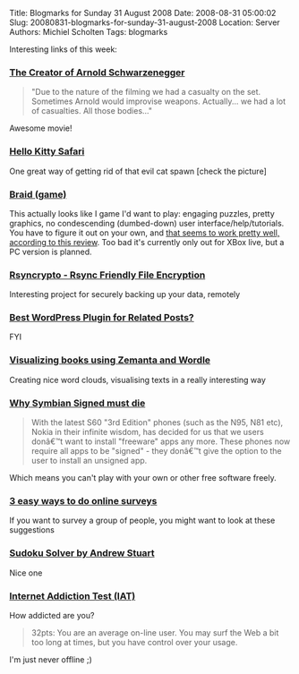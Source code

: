 Title: Blogmarks for Sunday 31 August 2008
Date: 2008-08-31 05:00:02
Slug: 20080831-blogmarks-for-sunday-31-august-2008
Location: Server
Authors: Michiel Scholten
Tags: blogmarks

<p>Interesting links of this week:</p>
<h3><a href="http://idle.slashdot.org/article.pl?sid=08/08/26/1330247">The Creator of Arnold Schwarzenegger</a></h3>
<blockquote><p>"Due to the nature of the filming we had a casualty on the set. Sometimes Arnold would improvise weapons. Actually... we had a lot of casualties. All those bodies..."</p></blockquote>

<p>Awesome movie!</p>

<h3><a href="http://www.kittyhell.com/2008/08/27/hello-kitty-safari/">Hello Kitty Safari</a></h3>
<p>One great way of getting rid of that evil cat spawn [check the picture]</p>
<h3><a href="http://braid-game.com/">Braid (game)</a></h3>
<p>This actually looks like I game I'd want to play: engaging puzzles, pretty graphics, no condescending (dumbed-down) user interface/help/tutorials. You have to figure it out on your own, and <a href="http://www.perceptionroll.com/2008/08/perception-roll-review-braid.html">that seems to work pretty well, according to this review</a>. Too bad it's currently only out for XBox live, but a PC version is planned.</p>
<h3><a href="http://rsyncrypto.lingnu.com/">Rsyncrypto - Rsync Friendly File Encryption</a></h3>
<p>Interesting project for securely backing up your data, remotely</p>
<h3><a href="http://www.mattcutts.com/blog/wordpress-plugin-related-posts/">Best WordPress Plugin for Related Posts?</a></h3>
<p>FYI</p>
<h3><a href="http://www.jurecuhalev.com/blog/2008/07/27/visualizing-books-using-zemanta-and-wordle/">Visualizing books using Zemanta and Wordle</a></h3>
<p>Creating nice word clouds, visualising texts in a really interesting way</p>
<h3><a href="http://mrblog.org/2008/02/14/why-symbian-signed-must-die/">Why Symbian Signed must die</a></h3>
<blockquote><p>With the latest S60 "3rd Edition" phones (such as the N95, N81 etc), Nokia in their infinite wisdom, has decided for us that we users donâ€™t want to install "freeware" apps any more. These phones now require all apps to be "signed" - they donâ€™t give the option to the user to install an unsigned app.</p></blockquote>

<p>Which means you can't play with your own or other free software freely.</p>
<h3><a href="http://www.jurecuhalev.com/blog/2008/08/04/3-easy-ways-to-do-online-surveys/">3 easy ways to do online surveys</a></h3>
<p>If you want to survey a group of people, you might want to look at these suggestions</p>
<h3><a href="http://www.scanraid.com/sudoku.htm">Sudoku Solver by Andrew Stuart</a></h3>
<p>Nice one</p>
<h3><a href="http://www.netaddiction.com/resources/internet_addiction_test.htm">Internet Addiction Test (IAT)</a></h3>
<p>How addicted are you?</p>
<blockquote><p>32pts: You are an average on-line user. You may surf the Web a bit too long at times, but you have control over your usage.</p></blockquote>

<p>I'm just never offline ;)</p>
